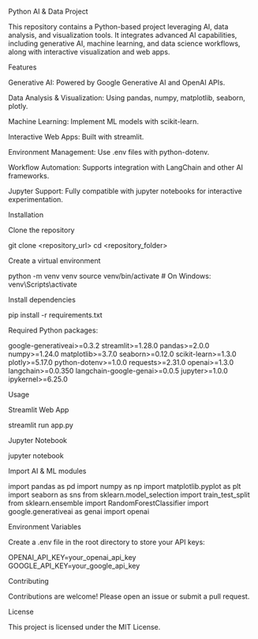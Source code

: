 Python AI & Data Project

This repository contains a Python-based project leveraging AI, data analysis, and visualization tools. It integrates advanced AI capabilities, including generative AI, machine learning, and data science workflows, along with interactive visualization and web apps.

Features

Generative AI: Powered by Google Generative AI and OpenAI APIs.

Data Analysis & Visualization: Using pandas, numpy, matplotlib, seaborn, plotly.

Machine Learning: Implement ML models with scikit-learn.

Interactive Web Apps: Built with streamlit.

Environment Management: Use .env files with python-dotenv.

Workflow Automation: Supports integration with LangChain and other AI frameworks.

Jupyter Support: Fully compatible with jupyter notebooks for interactive experimentation.

Installation

Clone the repository

git clone <repository_url>
cd <repository_folder>


Create a virtual environment

python -m venv venv
source venv/bin/activate   # On Windows: venv\Scripts\activate


Install dependencies

pip install -r requirements.txt


Required Python packages:

google-generativeai>=0.3.2
streamlit>=1.28.0
pandas>=2.0.0
numpy>=1.24.0
matplotlib>=3.7.0
seaborn>=0.12.0
scikit-learn>=1.3.0
plotly>=5.17.0
python-dotenv>=1.0.0
requests>=2.31.0
openai>=1.3.0
langchain>=0.0.350
langchain-google-genai>=0.0.5
jupyter>=1.0.0
ipykernel>=6.25.0

Usage

Streamlit Web App

streamlit run app.py


Jupyter Notebook

jupyter notebook


Import AI & ML modules

import pandas as pd
import numpy as np
import matplotlib.pyplot as plt
import seaborn as sns
from sklearn.model_selection import train_test_split
from sklearn.ensemble import RandomForestClassifier
import google.generativeai as genai
import openai

Environment Variables

Create a .env file in the root directory to store your API keys:

OPENAI_API_KEY=your_openai_api_key
GOOGLE_API_KEY=your_google_api_key

Contributing

Contributions are welcome! Please open an issue or submit a pull request.

License

This project is licensed under the MIT License.
